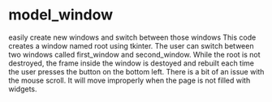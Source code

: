 # model_window
easily create new windows and switch between those windows
This code creates a window named root using tkinter. The user can switch between two windows called first_window and second_window. While the root is not destroyed, the frame inside the window is destoyed and rebuilt each time the user presses the button on the bottom left. 
There is a bit of an issue with the mouse scroll. It will move improperly when the page is not filled with widgets. 
